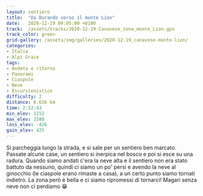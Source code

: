 ```yaml
---
layout: sentiero
title:  "Da Durando verso il monte Lion"
date:   2020-12-19 09:05:00 +0100
track:  /assets/tracks/2020-12-19-Canavese_zona_monte_Lion.gpx
track_color: green
grid-gallery: /assets/img/galleries/2020-12-19_canavese-monte-lion/
categories:
- Italia
- Alpi Graie
tags:
- Andata e ritorno
- Panorami
- Ciaspole
- Neve
- Escursionistico
difficulty: 2
distance: 6.636 km
time: 2:52:43
min_elev: 1152
max_elev: 1580
loss_elev: -426
gain_elev: 425
---
```


Si parcheggia lungo la strada, e si sale per un sentiero ben marcato. Passate alcune case, un sentiero si inerpica nel bosco e poi si esce su una radura. Quando siamo andati c'era la neve alta e il sentiero non era stato battuto da nessuno, quindi ci siamo un po' persi e avendo la neve al ginocchio (le ciaspole erano rimaste a casa), a un certo punto siamo tornati indietro. La zona però è bella e ci siamo ripromessi di tornarci! Magari senza neve non ci perdiamo :grin:
